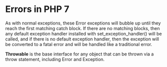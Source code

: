 # Errors in PHP 7

As with normal exceptions, these Error exceptions will bubble up until they reach the first matching catch block. If there are no matching blocks, then any default exception handler installed with set_exception_handler() will be called, and if there is no default exception handler, then the exception will be converted to a fatal error and will be handled like a traditional error.

**Throwable** is the base interface for any object that can be thrown via a throw statement, including Error and Exception.
